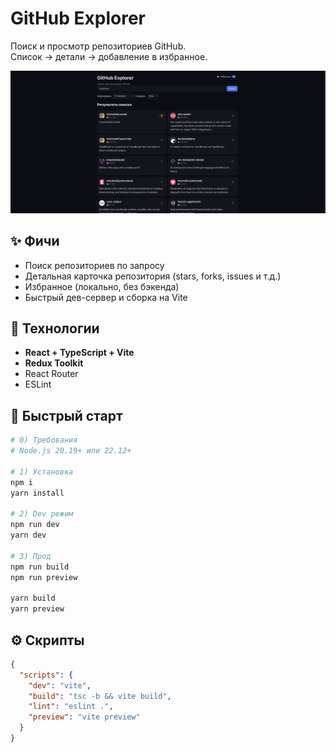 # GitHub Explorer

Поиск и просмотр репозиториев GitHub.  
Список → детали → добавление в избранное.

![demo placeholder](./github/example.png)

## ✨ Фичи

- Поиск репозиториев по запросу
- Детальная карточка репозитория (stars, forks, issues и т.д.)
- Избранное (локально, без бэкенда)
- Быстрый дев-сервер и сборка на Vite

## 🧱 Технологии

- **React + TypeScript + Vite**
- **Redux Toolkit**
- React Router
- ESLint

## 🚀 Быстрый старт

```bash
# 0) Требования
# Node.js 20.19+ или 22.12+

# 1) Установка
npm i
yarn install

# 2) Dev режим
npm run dev
yarn dev

# 3) Прод
npm run build
npm run preview

yarn build
yarn preview
```

##  ⚙️ Скрипты

```json
{
  "scripts": {
    "dev": "vite",
    "build": "tsc -b && vite build",
    "lint": "eslint .",
    "preview": "vite preview"
  }
}
```
